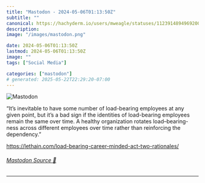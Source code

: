 ```yaml
---
title: "Mastodon - 2024-05-06T01:13:50Z"
subtitle: ""
canonical: https://hachyderm.io/users/mweagle/statuses/112391489496920055
description:
image: "/images/mastodon.png"

date: 2024-05-06T01:13:50Z
lastmod: 2024-05-06T01:13:50Z
image: ""
tags: ["Social Media"]

categories: ["mastodon"]
# generated: 2025-05-22T22:29:20-07:00
---
```

![Mastodon](/images/mastodon.png)

<p>“It’s inevitable to have some number of load-bearing employees at any given point, but it’s a bad sign if the identities of load-bearing employees remain the same over time. A healthy organization rotates load–bearing-ness across different employees over time rather than reinforcing the dependency.”</p><p><a href="https://lethain.com/load-bearing-career-minded-act-two-rationales/" target="_blank" rel="nofollow noopener noreferrer" translate="no"><span class="invisible">https://</span><span class="ellipsis">lethain.com/load-bearing-caree</span><span class="invisible">r-minded-act-two-rationales/</span></a></p>


###### [Mastodon Source 🐘](https://hachyderm.io/@mweagle/112391489496920055)

___
